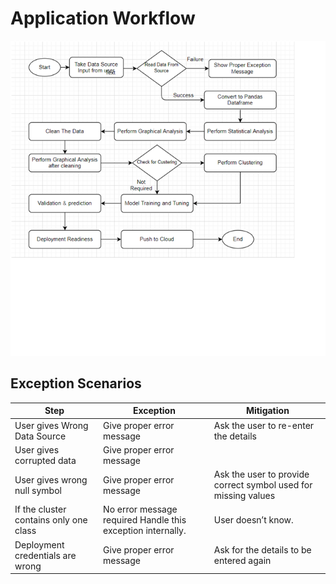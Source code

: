 # Application Workflow
![Application Workflow](../img/auto.png)



## Exception Scenarios 

Step	|Exception|	Mitigation|
----------|----|------|
User gives Wrong Data Source|	Give proper error message|	Ask the user to re-enter the details
User gives corrupted data |	Give proper error message|	
User gives wrong null symbol|	Give proper error message|	Ask the user to provide correct symbol used for missing values
If the cluster contains only one class	|No error message required	Handle this exception internally.| User doesn’t know.
Deployment credentials are wrong	|Give proper error message	|Ask for the details to be entered again
